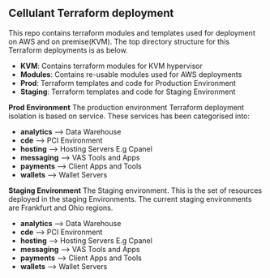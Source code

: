## Cellulant Terraform deployment

This repo contains terraform modules and templates used for deployment on AWS and on premise(KVM).
The top directory structure for this Terraform deployments is as below.

 - **KVM**: Contains terraform modules for KVM hypervisor
 - **Modules**: Contains re-usable modules used for AWS deployments
 - **Prod**: Terraform templates and code for Production Environment
 - **Staging**: Terraform templates and code for Staging Environment


**Prod Environment**
The production environment Terraform deployment isolation is based on service. These services has been categorised into:
 - **analytics**         --> Data Warehouse 
 - **cde**                  --> PCI Environment 
 - **hosting**           --> Hosting Servers E.g Cpanel
 - **messaging**      --> VAS Tools and Apps 
 - **payments**        --> Client Apps and Tools 
 - **wallets**             --> Wallet Servers

**Staging Environment**
The Staging  environment.
This is the set of resources deployed in  the staging Environments. The current staging environments are Frankfurt and Ohio regions.

 - **analytics**         --> Data Warehouse
 - **cde**               --> PCI Environment
 - **hosting**           --> Hosting Servers E.g Cpanel
 - **messaging**         --> VAS Tools and Apps
 - **payments**          --> Client Apps and Tools
 - **wallets**           --> Wallet Servers


